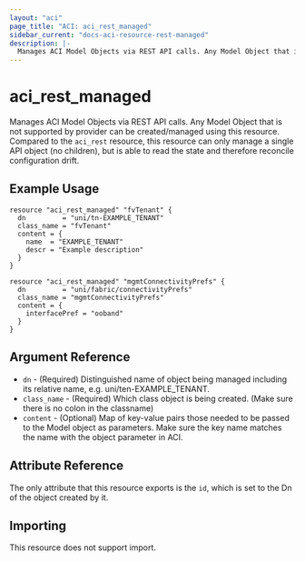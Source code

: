 ```yaml
---
layout: "aci"
page_title: "ACI: aci_rest_managed"
sidebar_current: "docs-aci-resource-rest-managed"
description: |-
  Manages ACI Model Objects via REST API calls. Any Model Object that is not supported by provider can be created/managed using this resource. Compared to the aci_rest resource, this resource can only manage a single API object (no children), but is able to read the state and therefore reconcile configuration drift.
---
```


# aci_rest_managed #

Manages ACI Model Objects via REST API calls. Any Model Object that is not supported by provider can be created/managed using this resource. Compared to the `aci_rest` resource, this resource can only manage a single API object (no children), but is able to read the state and therefore reconcile configuration drift.

## Example Usage ##

```hcl
resource "aci_rest_managed" "fvTenant" {
  dn         = "uni/tn-EXAMPLE_TENANT"
  class_name = "fvTenant"
  content = {
    name  = "EXAMPLE_TENANT"
    descr = "Example description"
  }
}

resource "aci_rest_managed" "mgmtConnectivityPrefs" {
  dn         = "uni/fabric/connectivityPrefs"
  class_name = "mgmtConnectivityPrefs"
  content = {
    interfacePref = "ooband"
  }
}
```

## Argument Reference ##

* `dn` - (Required) Distinguished name of object being managed including its relative name, e.g. uni/ten-EXAMPLE_TENANT.
* `class_name` - (Required) Which class object is being created. (Make sure there is no colon in the classname)
* `content` - (Optional) Map of key-value pairs those needed to be passed to the Model object as parameters. Make sure the key name matches the name with the object parameter in ACI.

## Attribute Reference ##

The only attribute that this resource exports is the `id`, which is set to the Dn of the object created by it.

## Importing ##

This resource does not support import.
